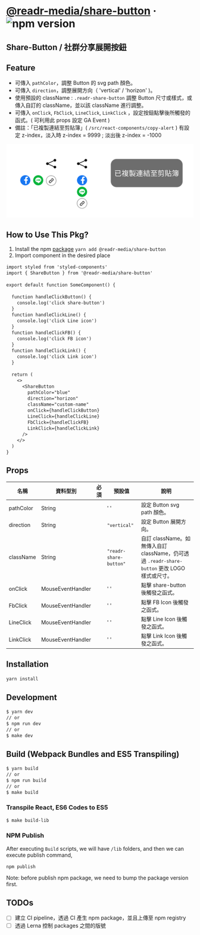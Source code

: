 # [@readr-media/share-button](https://www.npmjs.com/package/@readr-media/share-button) &middot; ![npm version](https://img.shields.io/npm/v/@readr-media/share-button.svg?style=flat)

## Share-Button / 社群分享展開按鈕

## Feature

- 可傳入 `pathColor`，調整 Button 的 svg path 顏色。
- 可傳入 `direction`，調整展開方向（ 'vertical' / 'horizon' )。
- 使用預設的 className : `.readr-share-button` 調整 Button 尺寸或樣式，或傳入自訂的 className，並以該 className 進行調整。
- 可傳入 `onClick`, `FbClick`, `LineClick`, `LinkClick` ，設定按鈕點擊後所觸發的函式。( 可利用此 props 設定 GA Event )
- 備註：「已複製連結至剪貼簿」( `/src/react-components/copy-alert` ) 有設定 z-index，淡入時 z-index = 9999 ; 淡出後 z-index = -1000

![share button](./imgs/share-button.svg)

## How to Use This Pkg?

1. Install the npm [package](https://www.npmjs.com/package/@readr-media/share-button)
   `yarn add @readr-media/share-button`
2. Import component in the desired place

```
import styled from 'styled-components'
import { ShareButton } from '@readr-media/share-button'

export default function SomeComponent() {

  function handleClickButton() {
    console.log('click share-button')
  }
  function handleClickLine() {
    console.log('click Line icon')
  }
  function handleClickFB() {
    console.log('click FB icon')
  }
  function handleClickLink() {
    console.log('click Link icon')
  }

  return (
    <>
      <ShareButton
        pathColor="blue"
        direction="horizon"
        className="custom-name"
        onClick={handleClickButton}
        LineClick={handleClickLine}
        FbClick={handleClickFB}
        LinkClick={handleClickLink}
      />
    </>
  )
}
```

## Props

| 名稱      | 資料型別          | 必須 | 預設值                 | 說明                                                                                          |
| --------- | ----------------- | ---- | ---------------------- | --------------------------------------------------------------------------------------------- |
| pathColor | String            |      | ' '                    | 設定 Button svg path 顏色。                                                                   |
| direction | String            |      | `"vertical"`           | 設定 Button 展開方向。                                                                        |
| className | String            |      | `"readr-share-button"` | 自訂 className。如無傳入自訂 className，仍可透過 `.readr-share-button` 更改 LOGO 樣式或尺寸。 |
| onClick   | MouseEventHandler |      | ' '                    | 點擊 share-button 後觸發之函式。                                                              |
| FbClick   | MouseEventHandler |      | ' '                    | 點擊 FB Icon 後觸發之函式。                                                                   |
| LineClick | MouseEventHandler |      | ' '                    | 點擊 Line Icon 後觸發之函式。                                                                 |
| LinkClick | MouseEventHandler |      | ' '                    | 點擊 Link Icon 後觸發之函式。                                                                 |

## Installation

`yarn install`

## Development

```
$ yarn dev
// or
$ npm run dev
// or
$ make dev
```

## Build (Webpack Bundles and ES5 Transpiling)

```
$ yarn build
// or
$ npm run build
// or
$ make build
```

### Transpile React, ES6 Codes to ES5

```
$ make build-lib
```

### NPM Publish

After executing `Build` scripts, we will have `/lib` folders,
and then we can execute publish command,

```
npm publish
```

Note: before publish npm package, we need to bump the package version first.

## TODOs

- [ ] 建立 CI pipeline，透過 CI 產生 npm package，並且上傳至 npm registry
- [ ] 透過 Lerna 控制 packages 之間的版號
